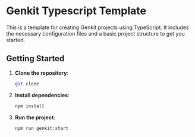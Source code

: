 # Genkit Typescript Template

This is a template for creating Genkit projects using TypeScript. It includes
the necessary configuration files and a basic project structure to get you
started.

## Getting Started

1. **Clone the repository**:
   ```bash
   git clone
   ```
2. **Install dependencies**:
   ```bash
   npm install
   ```
3. **Run the project**:
   ```bash
   npm run genkit:start
   ```

